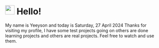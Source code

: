  <h1>
    <img src="https://emojis.slackmojis.com/emojis/images/1643510097/45343/hi.gif?1643510097" width="30"/> 
    Hello!
 </h1>
 <p>
    My name is Yeeyson and today is Saturday, 27 April 2024
    Thanks for visiting my profile, I have some test projects going on others are done learning projects and others are real projects.
    Feel free to watch and use them.
 </p>